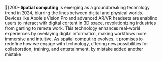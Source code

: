 [200~**Spatial computing** is emerging as a groundbreaking technology trend in 2024, blurring the lines between digital and physical worlds. Devices like Apple's Vision Pro and advanced AR/VR headsets are enabling users to interact with digital content in 3D space, revolutionizing industries from gaming to remote work. This technology enhances real-world experiences by overlaying digital information, making workflows more immersive and intuitive. As spatial computing evolves, it promises to redefine how we engage with technology, offering new possibilities for collaboration, training, and entertainment.
by mistake added
another mistake

